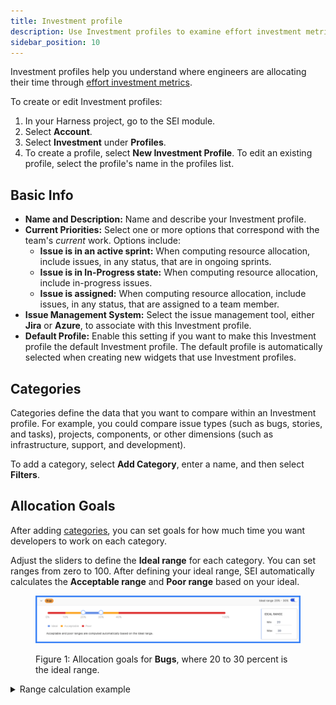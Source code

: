```yaml
---
title: Investment profile
description: Use Investment profiles to examine effort investment metrics.
sidebar_position: 10
---
```


Investment profiles help you understand where engineers are allocating their time through [effort investment metrics](../sei-metrics-and-reports/effort-investment-metrics-reports/effort-investment-metrics.md).

To create or edit Investment profiles:

1. In your Harness project, go to the SEI module.
2. Select **Account**.
3. Select **Investment** under **Profiles**.
4. To create a profile, select **New Investment Profile**. To edit an existing profile, select the profile's name in the profiles list.

## Basic Info

* **Name and Description:** Name and describe your Investment profile.
* **Current Priorities:** Select one or more options that correspond with the team's *current* work. Options include:
  * **Issue is in an active sprint:** When computing resource allocation, include issues, in any status, that are in ongoing sprints.
  * **Issue is in In-Progress state:** When computing resource allocation, include in-progress issues.
  * **Issue is assigned:** When computing resource allocation, include issues, in any status, that are assigned to a team member.
* **Issue Management System:** Select the issue management tool, either **Jira** or **Azure**, to associate with this Investment profile.
* **Default Profile:** Enable this setting if you want to make this Investment profile the default Investment profile. The default profile is automatically selected when creating new widgets that use Investment profiles.

## Categories

Categories define the data that you want to compare within an Investment profile. For example, you could compare issue types (such as bugs, stories, and tasks), projects, components, or other dimensions (such as infrastructure, support, and development).

To add a category, select **Add Category**, enter a name, and then select **Filters**.

## Allocation Goals

After adding [categories](#categories), you can set goals for how much time you want developers to work on each category.

Adjust the sliders to define the **Ideal range** for each category. You can set ranges from zero to 100. After defining your ideal range, SEI automatically calculates the **Acceptable range** and **Poor range** based on your ideal.

<figure>

![](./static/investment-profile-ranges.png)

<figcaption>Figure 1: Allocation goals for <b>Bugs</b>, where 20 to 30 percent is the ideal range.</figcaption>
</figure>

<details>
<summary>Range calculation example</summary>

For simplicity, the ranges in this example are given in whole numbers.

Assume your categories are bugs, stories, and tasks, and you want developers to spend 20 to 30 percent of their time working on bugs. You would set the ideal range for bugs to `20%` (minimum) and `30%` (maximum). SEI then calculates the **Acceptable range** and **Poor range** on either side of your ideal.

This example could result in the following ranges:

* Zero to 10 percent: Poor
* 10 to 20 percent: Acceptable
* 20 to 30 percent: Ideal
* 30 to 40 percent: Acceptable
* 40 to 100 percent: Poor

</details>
